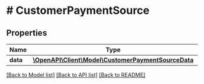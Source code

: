 # # CustomerPaymentSource

## Properties

Name | Type | Description | Notes
------------ | ------------- | ------------- | -------------
**data** | [**\OpenAPI\Client\Model\CustomerPaymentSourceData**](CustomerPaymentSourceData.md) |  |

[[Back to Model list]](../../README.md#models) [[Back to API list]](../../README.md#endpoints) [[Back to README]](../../README.md)
